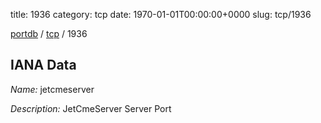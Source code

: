title: 1936
category: tcp
date: 1970-01-01T00:00:00+0000
slug: tcp/1936

[portdb](/) / [tcp](/category/tcp.html) / 1936


## IANA Data

_Name:_ jetcmeserver

_Description:_ JetCmeServer Server Port

